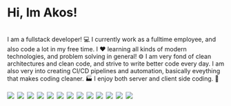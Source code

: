 # Hi, Im Akos!

\
I am a fullstack developer! 💻 I currently work as a fulltime employee, and also code a lot in my free time. I ❤️ learning all kinds of modern technologies, and problem solving in general! ⚙️ I am very fond of clean architectures and clean code, and strive to write better code every day. I am also very into creating CI/CD pipelines and automation, basically eveything that makes coding cleaner. 🏭 I enjoy both server and client side coding. 🚀
\
\
<img src="https://img.shields.io/badge/-typescript-blue?logo=typescript&logoColor=white&style=flat" style="margin-right:3px">&nbsp;<img src="https://img.shields.io/badge/-JavaScript-f7df1e?logo=javascript&logoColor=black&style=flat" style="margin-right:3px">&nbsp;<img src="https://img.shields.io/badge/-C%23-9B4993?logo=C-sharp&logoColor=black&style=flat" style="margin-right:3px">&nbsp;<img src="https://img.shields.io/badge/-Angular-dd1b16?logo=angular&logoColor=black&style=flat" style="margin-right:3px">&nbsp;<img src="https://img.shields.io/badge/-NodeJs-43853D?logo=node.js&logoColor=black&style=flat" style="margin-right:3px">&nbsp;<img src="https://img.shields.io/badge/MSSQL-gray?logo=microsoft-sql-server&logoColor=white" style="margin-right:3px">&nbsp;<img src="https://img.shields.io/badge/MongoDB-4ea94b.svg?logo=mongodb&logoColor=white" style="margin-right:3px">&nbsp;<img src="https://img.shields.io/badge/GraphQL-161e26?logo=graphql&logoColor=e535ab" style="margin-right:3px">&nbsp;<img src="https://img.shields.io/badge/CSS-white?logo=css3&logoColor=264de4" style="margin-right:3px">&nbsp;<img src="https://img.shields.io/badge/HTML-grey?logo=html5&logoColor=e34c26" style="margin-right:3px">&nbsp;<img src="https://img.shields.io/badge/Java-white?logo=java&logoColor=e34c26" style="margin-right:3px">&nbsp;<img src="https://img.shields.io/badge/Python-306998?logo=python&logoColor=FFD43B" style="margin-right:3px">&nbsp;<img src="https://img.shields.io/badge/NestJs-470610?logo=nestjs&logoColor=ea2845" style="margin-right:3px">
\
\
<span class="iconify" data-icon="simple-icons:typescript"></span>
